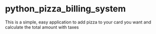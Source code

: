 # python_pizza_billing_system

This is a simple, easy application to add pizza to your card you want and calculate the total amount with taxes
